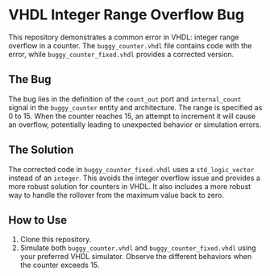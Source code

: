# VHDL Integer Range Overflow Bug

This repository demonstrates a common error in VHDL: integer range overflow in a counter.  The `buggy_counter.vhdl` file contains code with the error, while `buggy_counter_fixed.vhdl` provides a corrected version.

## The Bug

The bug lies in the definition of the `count_out` port and `internal_count` signal in the `buggy_counter` entity and architecture.  The range is specified as 0 to 15. When the counter reaches 15, an attempt to increment it will cause an overflow, potentially leading to unexpected behavior or simulation errors.

## The Solution

The corrected code in `buggy_counter_fixed.vhdl` uses a `std_logic_vector` instead of an `integer`. This avoids the integer overflow issue and provides a more robust solution for counters in VHDL.  It also includes a more robust way to handle the rollover from the maximum value back to zero. 

## How to Use

1.  Clone this repository.
2.  Simulate both `buggy_counter.vhdl` and `buggy_counter_fixed.vhdl` using your preferred VHDL simulator. Observe the different behaviors when the counter exceeds 15. 
